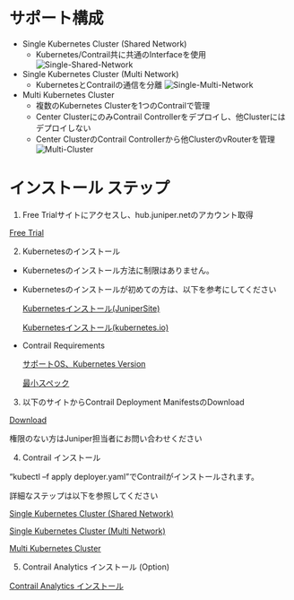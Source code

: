 # サポート構成
- Single Kubernetes Cluster (Shared Network)
  - Kubernetes/Contrail共に共通のInterfaceを使用
  ![Single-Shared-Network](https://www.juniper.net/documentation/us/en/software/cn-cloud-native22/cn-cloud-native-k8s-install-and-lcm/images/jn-000286.png)
- Single Kubernetes Cluster (Multi Network)
  - KubernetesとContrailの通信を分離
  ![Single-Multi-Network](https://www.juniper.net/documentation/us/en/software/cn-cloud-native22/cn-cloud-native-k8s-install-and-lcm/images/jn-000356.png)
- Multi Kubernetes Cluster
  - 複数のKubernetes Clusterを1つのContrailで管理
  - Center ClusterにのみContrail Controllerをデプロイし、他Clusterにはデプロイしない
  - Center ClusterのContrail Controllerから他ClusterのvRouterを管理
  ![Multi-Cluster](https://www.juniper.net/documentation/us/en/software/cn-cloud-native22/cn-cloud-native-k8s-install-and-lcm/images/jn-000287.png)

# インストール ステップ
1. Free Trialサイトにアクセスし、hub.juniper.netのアカウント取得

  [Free Trial](https://www.juniper.net/jp/ja/forms/cn2-free-trial.html)

2. Kubernetesのインストール

  - Kubernetesのインストール方法に制限はありません。

  - Kubernetesのインストールが初めての方は、以下を参考にしてください

    [Kubernetesインストール(JuniperSite)](https://www.juniper.net/documentation/us/en/software/cn-cloud-native22/cn-cloud-native-k8s-install-and-lcm/topics/task/cn-cloud-native-k8s-create-kubernetes-cluster.html)
    
    [Kubernetesインストール(kubernetes.io)](https://kubernetes.io/ja/docs/setup/production-environment/tools/kubeadm/)

  - Contrail Requirements

    [サポートOS、Kubernetes Version](https://www.juniper.net/documentation/us/en/software/cn-cloud-native22/cn-cloud-native-k8s-install-and-lcm/topics/reference/cn-cloud-native-system-requirements.html)

    [最小スペック](https://www.juniper.net/documentation/us/en/software/cn-cloud-native22/cn-cloud-native-k8s-install-and-lcm/topics/reference/cn-cloud-native-system-requirements.html)
    
3. 以下のサイトからContrail Deployment ManifestsのDownload

  [Download](https://support.juniper.net/support/downloads/?p=contrail-networking)

  権限のない方はJuniper担当者にお問い合わせください
  
4. Contrail インストール

  “kubectl –f apply deployer.yaml”でContrailがインストールされます。
  
  詳細なステップは以下を参照してください
  
  [Single Kubernetes Cluster (Shared Network)](https://www.juniper.net/documentation/us/en/software/cn-cloud-native22/cn-cloud-native-k8s-install-and-lcm/topics/topic-map/cn-cloud-native-k8s-install-single-cluster-one-net.html)
  
  [Single Kubernetes Cluster (Multi Network)](https://www.juniper.net/documentation/us/en/software/cn-cloud-native22/cn-cloud-native-k8s-install-and-lcm/topics/topic-map/cn-cloud-native-k8s-install-single-cluster-multi-net.html)

  [Multi Kubernetes Cluster](https://www.juniper.net/documentation/us/en/software/cn-cloud-native22/cn-cloud-native-k8s-install-and-lcm/topics/topic-map/cn-cloud-native-k8s-install-multi-cluster-one-net.html)
  
5. Contrail Analytics インストール (Option)

  [Contrail Analytics インストール](https://www.juniper.net/documentation/us/en/software/cn-cloud-native22/cn-cloud-native-k8s-install-and-lcm/topics/topic-map/cn-cloud-native-k8s-install-contrail-analytics.html)

